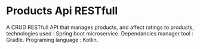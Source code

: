 # Products Api RESTfull

A CRUD RESTfull API that manages products, and affect ratings to products, technologies used : Spring boot microservice. Dependancies manager tool : Gradle. Programing language : Kotlin.

